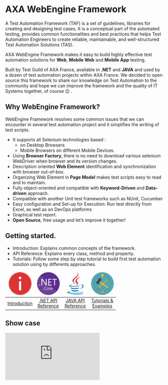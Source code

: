 ﻿# AXA WebEngine Framework

A Test Automation Framework (TAF) is a set of guidelines, libraries for creating and designing test cases.
It is a conceptual part of the automated testing, provides common functionalities and best practices that helps Test Automation Engineers to create reliable, maintainable, and well-structured Test Automation Solutions (TAS).

AXA WebEngine Framework makes it easy to build highly effective test automation solutions for **Web**, **Mobile Web** and **Mobile App** testing.

Built by Test Guild of AXA France, available in **.NET** and **JAVA** and used by a dozen of test automation projects within AXA France. We decided to open source this framework to share our knowledge on Test Automation to the community and hope we can improve the framework and the quality of IT Systems together, of course 😉 .

## Why WebEngine Framework?
WebEngine Framework resolves some common issues that we can encounter in several test automation project and it simplifies the writing of test scripts.
* It supports all Selenium technologies based :
    * on Desktop Browsers 
    * Mobile Browsers on different Mobile Devices.
* Using **Browser Factory**, there is no need to download various selenium WebDriver when browser and its version changes.
* Description oriented **Web Element** identification and synchronization with browser out-of-box.
* Organizing Web Element in **Page Model** makes test scripts easy to read and to maintain.
* Fully object-oriented and compatible with **Keyword-Driven** and **Data-driven** approach.
* Compatible with another Unit test frameworks such as NUnit, Cucumber
* Easy configuration and Set-up for Execution: Run test directly from Excel, as well as on DevOps platforms
* Graphical test report.
* **Open Source**, free usage and let’s improve it together!

<style>
table {
	text-align: center
}

td, th, tr {
   border: none!important;
   text-align: center
}
</style>


## Getting started.
* Introduction: Explains common concepts of the framework.
* API Reference: Explains every class, method and property.
* Tutorials: Follow some step by step tutorial to build first test automation solution using by differents approaches.

| <img src="images/info.svg" alt="Introduction" width="72" style="text-align: center" />|<img src="images/net_core.svg" alt=".NET API Reference" width="72" style="text-align: center" />| <img src="images/java.svg" alt="JAVA API Reference" width="72" style="text-align: center" />|<img src="images/build.svg" alt="Tutorials" width="72" style="text-align: center" />|
|--------------|--------------|--------------|--------------|
| [Introduction](articles/intro.md) | [.NET API<br />Reference](api_net/) | [JAVA API<br />Reference](api_java/) | [Tutorials &<br />Examples](tutorials/intro.md) |

## Show case
<iframe frameborder="0"  src="https://www.dailymotion.com/embed/video/k7kedqwLLueznayqBmd" allowfullscreen allow="autoplay"/>

## Use the latest version
The Framework is distributed via Package Management: NuGet for .NET version and Maven for JAVA Version.


## Contact us
Feel free to reach us if you want to adopt the Framework, report Bugs or have good ideas to contribute on it.

### Repository of .NET Project and shared components:
+ https://github.com/AxaFrance/webengine-dotnet
+ Main contributor: Huaxing YUAN [<img src="images/linked-in.svg" width="16" />](https://www.linkedin.com/in/huaxing-yuan/) [<img src="images/github.svg" width="16" />](https://github.com/huaxing-yuan) [<img src="images/twitter.svg" width="16" />](https://twitter.com/huaxing_yuan)

### Repository Java Project:
+ https://github.com/AxaFrance/webengine-java
    + Main contributor: Joseph ARUL [<img src="images/github.svg" width="16" />](https://github.com/josepharul82),
    Jean-Prince DOTOU-SEGLA [<img src="images/github.svg" width="16" />](https://github.com/JeanPrince),


